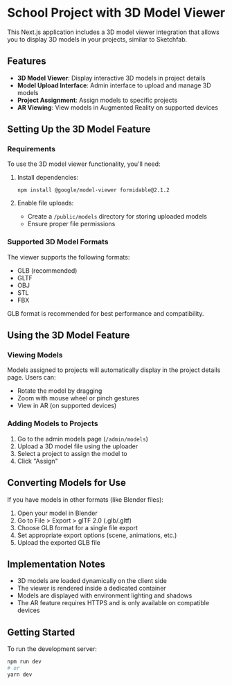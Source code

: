 # School Project with 3D Model Viewer

This Next.js application includes a 3D model viewer integration that allows you to display 3D models in your projects, similar to Sketchfab.

## Features

- **3D Model Viewer**: Display interactive 3D models in project details
- **Model Upload Interface**: Admin interface to upload and manage 3D models
- **Project Assignment**: Assign models to specific projects
- **AR Viewing**: View models in Augmented Reality on supported devices

## Setting Up the 3D Model Feature

### Requirements

To use the 3D model viewer functionality, you'll need:

1. Install dependencies:
   ```
   npm install @google/model-viewer formidable@2.1.2
   ```

2. Enable file uploads:
   - Create a `/public/models` directory for storing uploaded models
   - Ensure proper file permissions

### Supported 3D Model Formats

The viewer supports the following formats:
- GLB (recommended)
- GLTF
- OBJ
- STL
- FBX

GLB format is recommended for best performance and compatibility.

## Using the 3D Model Feature

### Viewing Models

Models assigned to projects will automatically display in the project details page. Users can:
- Rotate the model by dragging
- Zoom with mouse wheel or pinch gestures
- View in AR (on supported devices)

### Adding Models to Projects

1. Go to the admin models page (`/admin/models`)
2. Upload a 3D model file using the uploader
3. Select a project to assign the model to
4. Click "Assign"

## Converting Models for Use

If you have models in other formats (like Blender files):

1. Open your model in Blender
2. Go to File > Export > glTF 2.0 (.glb/.gltf)
3. Choose GLB format for a single file export
4. Set appropriate export options (scene, animations, etc.)
5. Upload the exported GLB file

## Implementation Notes

- 3D models are loaded dynamically on the client side
- The viewer is rendered inside a dedicated container
- Models are displayed with environment lighting and shadows
- The AR feature requires HTTPS and is only available on compatible devices

## Getting Started

To run the development server:

```bash
npm run dev
# or
yarn dev
```
